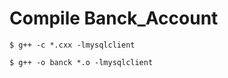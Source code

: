 # Compile Banck_Account

    $ g++ -c *.cxx -lmysqlclient
    
    $ g++ -o banck *.o -lmysqlclient
